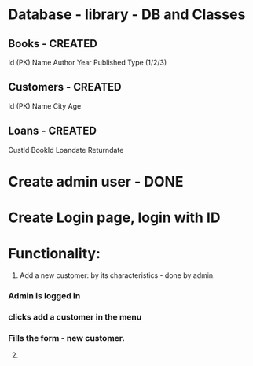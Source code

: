 # Database - library - DB and Classes
## Books - CREATED
Id (PK)
Name
Author
Year Published
Type (1/2/3)
## Customers - CREATED
Id (PK)
Name
City
Age
## Loans - CREATED
CustId
BookId
Loandate
Returndate

# Create admin user - DONE
# Create Login page, login with ID



# Functionality:
1. Add a new customer: by its characteristics - done by admin.
### Admin is logged in
### clicks add a customer in the menu
### Fills the form - new customer.
2. 